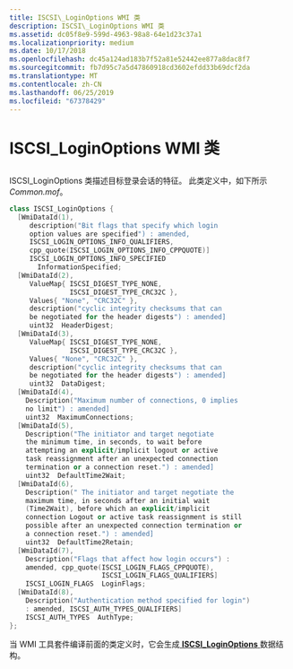 ```yaml
---
title: ISCSI\_LoginOptions WMI 类
description: ISCSI\_LoginOptions WMI 类
ms.assetid: dc05f8e9-599d-4963-98a8-64e1d23c37a1
ms.localizationpriority: medium
ms.date: 10/17/2018
ms.openlocfilehash: dc45a124ad183b7f52a81e52442ee877a8dac8f7
ms.sourcegitcommit: fb7d95c7a5d47860918cd3602efdd33b69dcf2da
ms.translationtype: MT
ms.contentlocale: zh-CN
ms.lasthandoff: 06/25/2019
ms.locfileid: "67378429"
---
```

# <a name="iscsiloginoptions-wmi-class"></a>ISCSI\_LoginOptions WMI 类


## <span id="ddk_iscsi_loginoptions_wmi_class_kr"></span><span id="DDK_ISCSI_LOGINOPTIONS_WMI_CLASS_KR"></span>


ISCSI\_LoginOptions 类描述目标登录会话的特征。 此类定义中，如下所示*Common.mof*。

```cpp
class ISCSI_LoginOptions {
  [WmiDataId(1),
     description("Bit flags that specify which login 
     option values are specified") : amended,
     ISCSI_LOGIN_OPTIONS_INFO_QUALIFIERS,
     cpp_quote(ISCSI_LOGIN_OPTIONS_INFO_CPPQUOTE)]
     ISCSI_LOGIN_OPTIONS_INFO_SPECIFIED  
       InformationSpecified;
  [WmiDataId(2), 
     ValueMap{ ISCSI_DIGEST_TYPE_NONE,
               ISCSI_DIGEST_TYPE_CRC32C }, 
     Values{ "None", "CRC32C" },
     description("cyclic integrity checksums that can 
     be negotiated for the header digests") : amended]
     uint32  HeaderDigest;
  [WmiDataId(3),
     ValueMap{ ISCSI_DIGEST_TYPE_NONE,
               ISCSI_DIGEST_TYPE_CRC32C },
     Values{ "None", "CRC32C" },
     description("cyclic integrity checksums that can 
     be negotiated for the header digests") : amended]
     uint32  DataDigest;
  [WmiDataId(4),
    Description("Maximum number of connections, 0 implies 
    no limit") : amended]
    uint32  MaximumConnections;
  [WmiDataId(5),
    Description("The initiator and target negotiate 
    the minimum time, in seconds, to wait before 
    attempting an explicit/implicit logout or active 
    task reassignment after an unexpected connection
    termination or a connection reset.") : amended]
    uint32  DefaultTime2Wait;
  [WmiDataId(6),
    Description(" The initiator and target negotiate the
    maximum time, in seconds after an initial wait
    (Time2Wait), before which an explicit/implicit
    connection Logout or active task reassignment is still
    possible after an unexpected connection termination or
    a connection reset.") : amended]
    uint32  DefaultTime2Retain;
  [WmiDataId(7),
    Description("Flags that affect how login occurs") :
    amended, cpp_quote(ISCSI_LOGIN_FLAGS_CPPQUOTE),
                       ISCSI_LOGIN_FLAGS_QUALIFIERS]
    ISCSI_LOGIN_FLAGS  LoginFlags;
  [WmiDataId(8),
    Description("Authentication method specified for login")
    : amended, ISCSI_AUTH_TYPES_QUALIFIERS]
    ISCSI_AUTH_TYPES  AuthType;
};
```

当 WMI 工具套件编译前面的类定义时，它会生成[ **ISCSI\_LoginOptions** ](https://docs.microsoft.com/windows-hardware/drivers/ddi/content/iscsidef/ns-iscsidef-_iscsi_loginoptions)数据结构。

 

 





